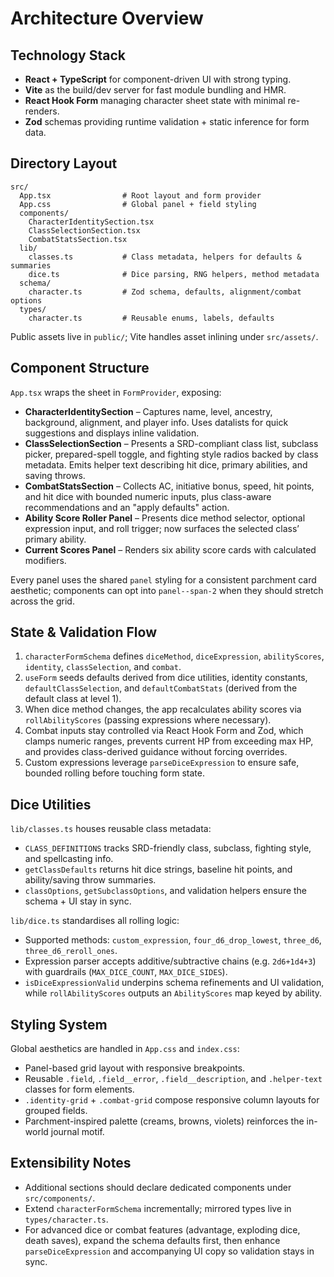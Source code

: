 # Architecture Overview

## Technology Stack

- **React + TypeScript** for component-driven UI with strong typing.
- **Vite** as the build/dev server for fast module bundling and HMR.
- **React Hook Form** managing character sheet state with minimal re-renders.
- **Zod** schemas providing runtime validation + static inference for form data.

## Directory Layout

```
src/
  App.tsx                # Root layout and form provider
  App.css                # Global panel + field styling
  components/
    CharacterIdentitySection.tsx
    ClassSelectionSection.tsx
    CombatStatsSection.tsx
  lib/
    classes.ts           # Class metadata, helpers for defaults & summaries
    dice.ts              # Dice parsing, RNG helpers, method metadata
  schema/
    character.ts         # Zod schema, defaults, alignment/combat options
  types/
    character.ts         # Reusable enums, labels, defaults
```

Public assets live in `public/`; Vite handles asset inlining under `src/assets/`.

## Component Structure

`App.tsx` wraps the sheet in `FormProvider`, exposing:

- **CharacterIdentitySection** – Captures name, level, ancestry, background, alignment, and player info. Uses datalists for quick suggestions and displays inline validation.
- **ClassSelectionSection** – Presents a SRD-compliant class list, subclass picker, prepared-spell toggle, and fighting style radios backed by class metadata. Emits helper text describing hit dice, primary abilities, and saving throws.
- **CombatStatsSection** – Collects AC, initiative bonus, speed, hit points, and hit dice with bounded numeric inputs, plus class-aware recommendations and an "apply defaults" action.
- **Ability Score Roller Panel** – Presents dice method selector, optional expression input, and roll trigger; now surfaces the selected class’ primary ability.
- **Current Scores Panel** – Renders six ability score cards with calculated modifiers.

Every panel uses the shared `panel` styling for a consistent parchment card aesthetic; components can opt into `panel--span-2` when they should stretch across the grid.

## State & Validation Flow

1. `characterFormSchema` defines `diceMethod`, `diceExpression`, `abilityScores`, `identity`, `classSelection`, and `combat`.
2. `useForm` seeds defaults derived from dice utilities, identity constants, `defaultClassSelection`, and `defaultCombatStats` (derived from the default class at level 1).
3. When dice method changes, the app recalculates ability scores via `rollAbilityScores` (passing expressions where necessary).
4. Combat inputs stay controlled via React Hook Form and Zod, which clamps numeric ranges, prevents current HP from exceeding max HP, and provides class-derived guidance without forcing overrides.
5. Custom expressions leverage `parseDiceExpression` to ensure safe, bounded rolling before touching form state.

## Dice Utilities

`lib/classes.ts` houses reusable class metadata:

- `CLASS_DEFINITIONS` tracks SRD-friendly class, subclass, fighting style, and spellcasting info.
- `getClassDefaults` returns hit dice strings, baseline hit points, and ability/saving throw summaries.
- `classOptions`, `getSubclassOptions`, and validation helpers ensure the schema + UI stay in sync.

`lib/dice.ts` standardises all rolling logic:

- Supported methods: `custom_expression`, `four_d6_drop_lowest`, `three_d6`, `three_d6_reroll_ones`.
- Expression parser accepts additive/subtractive chains (e.g. `2d6+1d4+3`) with guardrails (`MAX_DICE_COUNT`, `MAX_DICE_SIDES`).
- `isDiceExpressionValid` underpins schema refinements and UI validation, while `rollAbilityScores` outputs an `AbilityScores` map keyed by ability.

## Styling System

Global aesthetics are handled in `App.css` and `index.css`:

- Panel-based grid layout with responsive breakpoints.
- Reusable `.field`, `.field__error`, `.field__description`, and `.helper-text` classes for form elements.
- `.identity-grid` + `.combat-grid` compose responsive column layouts for grouped fields.
- Parchment-inspired palette (creams, browns, violets) reinforces the in-world journal motif.

## Extensibility Notes

- Additional sections should declare dedicated components under `src/components/`.
- Extend `characterFormSchema` incrementally; mirrored types live in `types/character.ts`.
- For advanced dice or combat features (advantage, exploding dice, death saves), expand the schema defaults first, then enhance `parseDiceExpression` and accompanying UI copy so validation stays in sync.
